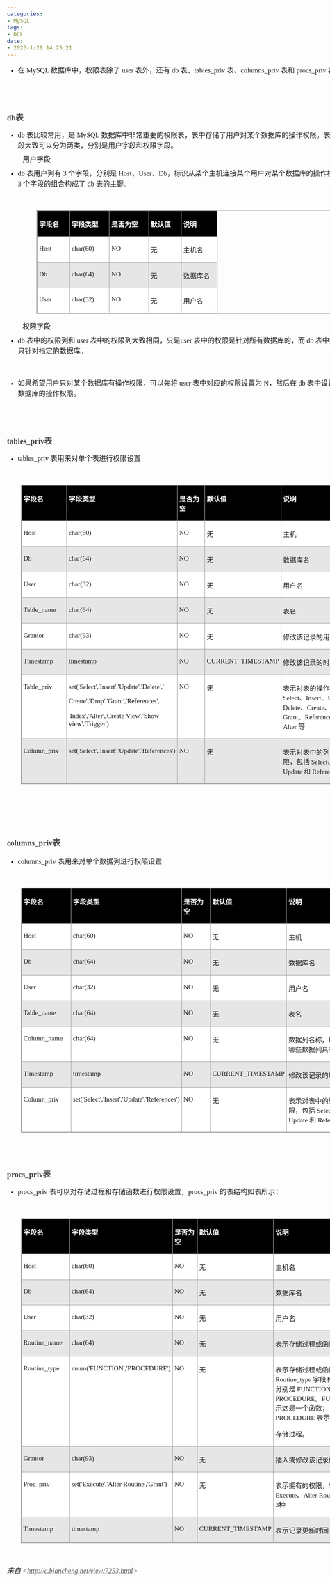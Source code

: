 ```yaml
---
categories:
- MySQL
tags:
- DCL
date:
- 2023-1-29 14:25:21
---
```


<body lang=zh-CN style='font-family:Calibri;font-size:11.0pt'>
<!--StartFragment-->

<div style='direction:ltr;border-width:100%'>

<div style='direction:ltr;margin-top:0in;width:8.3465in'>

<div style='direction:ltr;margin-top:0in;width:8.3465in'>

<ul type=disc style='direction:ltr;unicode-bidi:embed;margin-top:0in;
 margin-bottom:0in'>
 <li style='margin-top:0;margin-bottom:0;vertical-align:middle'><span
     style='font-family:"Microsoft YaHei UI";font-size:12.0pt'>在</span><span
     style='font-family:"Comic Sans MS";font-size:12.0pt'> MySQL </span><span
     style='font-family:"Microsoft YaHei UI";font-size:12.0pt'>数据库中，权限表除了</span><span
     style='font-family:"Comic Sans MS";font-size:12.0pt'> user </span><span
     style='font-family:"Microsoft YaHei UI";font-size:12.0pt'>表外，还有</span><span
     style='font-family:"Comic Sans MS";font-size:12.0pt'> db </span><span
     style='font-family:"Microsoft YaHei UI";font-size:12.0pt'>表、</span><span
     style='font-family:"Comic Sans MS";font-size:12.0pt'>tables_priv </span><span
     style='font-family:"Microsoft YaHei UI";font-size:12.0pt'>表、</span><span
     style='font-family:"Comic Sans MS";font-size:12.0pt'>columns_priv </span><span
     style='font-family:"Microsoft YaHei UI";font-size:12.0pt'>表和</span><span
     style='font-family:"Comic Sans MS";font-size:12.0pt'> procs_priv </span><span
     style='font-family:"Microsoft YaHei UI";font-size:12.0pt'>表</span></li>
</ul>

<p style='margin-left:.375in;font-family:"Comic Sans MS";font-size:
12.0pt'>&nbsp;</p>

<p style='font-family:"Comic Sans MS";font-size:12.0pt'>&nbsp;</p>

<p style='margin-top:11pt;margin-bottom:11pt;font-size:13.5pt;color:#444444'><span
style='font-weight:bold;font-family:"Comic Sans MS"'>db</span><span
style='font-weight:bold;font-family:"Microsoft YaHei UI"'>表</span></p>

<ul type=disc style='direction:ltr;unicode-bidi:embed;margin-top:0in;
 margin-bottom:0in'>
 <li style='margin-top:0;margin-bottom:0;vertical-align:middle'><span
     style='font-family:"Comic Sans MS";font-size:12.0pt'>db </span><span
     style='font-family:"Microsoft YaHei UI";font-size:12.0pt'>表比较常用，是</span><span
     style='font-family:"Comic Sans MS";font-size:12.0pt'> MySQL </span><span
     style='font-family:"Microsoft YaHei UI";font-size:12.0pt'>数据库中非常重要的权限表，表中存储了用户对某个数据库的操作权限。表中的字段大致可以分为两类，分别是用户字段和权限字段。</span></li>
</ul>

<p style='margin-left:.375in;margin-top:6pt;margin-bottom:6pt;font-family:"Microsoft YaHei UI";
font-size:12.0pt;color:#444444'><span style='font-weight:bold'>用户字段</span></p>

<ul type=disc style='direction:ltr;unicode-bidi:embed;margin-top:0in;
 margin-bottom:0in'>
 <li style='margin-top:0;margin-bottom:0;vertical-align:middle'><span
     style='font-family:"Comic Sans MS";font-size:12.0pt'>db </span><span
     style='font-family:"Microsoft YaHei UI";font-size:12.0pt'>表用户列有</span><span
     style='font-family:"Comic Sans MS";font-size:12.0pt'> 3 </span><span
     style='font-family:"Microsoft YaHei UI";font-size:12.0pt'>个字段，分别是</span><span
     style='font-family:"Comic Sans MS";font-size:12.0pt'> Host</span><span
     style='font-family:"Microsoft YaHei UI";font-size:12.0pt'>、</span><span
     style='font-family:"Comic Sans MS";font-size:12.0pt'>User</span><span
     style='font-family:"Microsoft YaHei UI";font-size:12.0pt'>、</span><span
     style='font-family:"Comic Sans MS";font-size:12.0pt'>Db</span><span
     style='font-family:"Microsoft YaHei UI";font-size:12.0pt'>，标识从某个主机连接某个用户对某个数据库的操作权限，这</span><span
     style='font-family:"Comic Sans MS";font-size:12.0pt'> 3 </span><span
     style='font-family:"Microsoft YaHei UI";font-size:12.0pt'>个字段的组合构成了</span><span
     style='font-family:"Comic Sans MS";font-size:12.0pt'> db </span><span
     style='font-family:"Microsoft YaHei UI";font-size:12.0pt'>表的主键。</span></li>
</ul>

<p style='margin-left:.75in;font-family:"Comic Sans MS";font-size:
12.0pt'>&nbsp;</p>

<div style='direction:ltr'>

<table border=1 cellpadding=0 cellspacing=0 valign=top style='direction:ltr;
 border-collapse:collapse;border-style:solid;border-color:#A3A3A3;border-width:
 1pt;margin-left:.7083in' title="" summary="">
 <tr>
  <td style='border-style:solid;border-color:#A3A3A3;border-width:1pt;
  background-color:black;vertical-align:top;width:.6868in;padding:2.0pt 3.0pt 2.0pt 3.0pt'>
  <p style='font-family:"Microsoft YaHei UI";font-size:11.5pt;
  color:white'><span style='font-weight:bold'>字段名</span></p>
  </td>
  <td style='border-style:solid;border-color:#A3A3A3;border-width:1pt;
  background-color:black;vertical-align:top;width:.852in;padding:2.0pt 3.0pt 2.0pt 3.0pt'>
  <p style='font-family:"Microsoft YaHei UI";font-size:11.5pt;
  color:white'><span style='font-weight:bold'>字段类型</span></p>
  </td>
  <td style='border-style:solid;border-color:#A3A3A3;border-width:1pt;
  background-color:black;vertical-align:top;width:.852in;padding:2.0pt 3.0pt 2.0pt 3.0pt'>
  <p style='font-family:"Microsoft YaHei UI";font-size:11.5pt;
  color:white'><span style='font-weight:bold'>是否为空</span></p>
  </td>
  <td style='border-style:solid;border-color:#A3A3A3;border-width:1pt;
  background-color:black;vertical-align:top;width:.6868in;padding:2.0pt 3.0pt 2.0pt 3.0pt'>
  <p style='font-family:"Microsoft YaHei UI";font-size:11.5pt;
  color:white'><span style='font-weight:bold'>默认值</span></p>
  </td>
  <td style='border-style:solid;border-color:#A3A3A3;border-width:1pt;
  background-color:black;vertical-align:top;width:.6645in;padding:2.0pt 3.0pt 2.0pt 3.0pt'>
  <p style='font-family:"Microsoft YaHei UI";font-size:11.5pt;
  color:white'><span style='font-weight:bold'>说明</span></p>
  </td>
 </tr>
 <tr>
  <td style='border-style:solid;border-color:#A3A3A3;border-width:1pt;
  background-color:white;vertical-align:top;width:.6673in;padding:2.0pt 3.0pt 2.0pt 3.0pt'>
  <p style='font-family:"Comic Sans MS";font-size:11.5pt'>Host</p>
  </td>
  <td style='border-style:solid;border-color:#A3A3A3;border-width:1pt;
  background-color:white;vertical-align:top;width:.8576in;padding:2.0pt 3.0pt 2.0pt 3.0pt'>
  <p style='font-family:"Comic Sans MS";font-size:11.5pt'>char(60)</p>
  </td>
  <td style='border-style:solid;border-color:#A3A3A3;border-width:1pt;
  background-color:white;vertical-align:top;width:.8326in;padding:2.0pt 3.0pt 2.0pt 3.0pt'>
  <p style='font-family:"Comic Sans MS";font-size:11.5pt'>NO</p>
  </td>
  <td style='border-style:solid;border-color:#A3A3A3;border-width:1pt;
  background-color:white;vertical-align:top;width:.6673in;padding:2.0pt 3.0pt 2.0pt 3.0pt'>
  <p style='font-family:"Microsoft YaHei UI";font-size:11.5pt'>无</p>
  </td>
  <td style='border-style:solid;border-color:#A3A3A3;border-width:1pt;
  background-color:white;vertical-align:top;width:.6645in;padding:2.0pt 3.0pt 2.0pt 3.0pt'>
  <p style='font-family:"Microsoft YaHei UI";font-size:11.5pt'>主机名</p>
  </td>
 </tr>
 <tr>
  <td style='border-style:solid;border-color:#A3A3A3;border-width:1pt;
  background-color:#E7E6E6;vertical-align:top;width:.6673in;padding:2.0pt 3.0pt 2.0pt 3.0pt'>
  <p style='font-family:"Comic Sans MS";font-size:11.5pt'>Db</p>
  </td>
  <td style='border-style:solid;border-color:#A3A3A3;border-width:1pt;
  background-color:#E7E6E6;vertical-align:top;width:.8576in;padding:2.0pt 3.0pt 2.0pt 3.0pt'>
  <p style='font-family:"Comic Sans MS";font-size:11.5pt'>char(64)</p>
  </td>
  <td style='border-style:solid;border-color:#A3A3A3;border-width:1pt;
  background-color:#E7E6E6;vertical-align:top;width:.8326in;padding:2.0pt 3.0pt 2.0pt 3.0pt'>
  <p style='font-family:"Comic Sans MS";font-size:11.5pt'>NO</p>
  </td>
  <td style='border-style:solid;border-color:#A3A3A3;border-width:1pt;
  background-color:#E7E6E6;vertical-align:top;width:.6673in;padding:2.0pt 3.0pt 2.0pt 3.0pt'>
  <p style='font-family:"Microsoft YaHei UI";font-size:11.5pt'>无</p>
  </td>
  <td style='border-style:solid;border-color:#A3A3A3;border-width:1pt;
  background-color:#E7E6E6;vertical-align:top;width:.7687in;padding:2.0pt 3.0pt 2.0pt 3.0pt'>
  <p style='font-family:"Microsoft YaHei UI";font-size:11.5pt'>数据库名</p>
  </td>
 </tr>
 <tr>
  <td style='border-style:solid;border-color:#A3A3A3;border-width:1pt;
  background-color:white;vertical-align:top;width:.6673in;padding:2.0pt 3.0pt 2.0pt 3.0pt'>
  <p style='font-family:"Comic Sans MS";font-size:11.5pt'>User</p>
  </td>
  <td style='border-style:solid;border-color:#A3A3A3;border-width:1pt;
  background-color:white;vertical-align:top;width:.8576in;padding:2.0pt 3.0pt 2.0pt 3.0pt'>
  <p style='font-family:"Comic Sans MS";font-size:11.5pt'>char(32)</p>
  </td>
  <td style='border-style:solid;border-color:#A3A3A3;border-width:1pt;
  background-color:white;vertical-align:top;width:.8326in;padding:2.0pt 3.0pt 2.0pt 3.0pt'>
  <p style='font-family:"Comic Sans MS";font-size:11.5pt'>NO</p>
  </td>
  <td style='border-style:solid;border-color:#A3A3A3;border-width:1pt;
  background-color:white;vertical-align:top;width:.6673in;padding:2.0pt 3.0pt 2.0pt 3.0pt'>
  <p style='font-family:"Microsoft YaHei UI";font-size:11.5pt'>无</p>
  </td>
  <td style='border-style:solid;border-color:#A3A3A3;border-width:1pt;
  background-color:white;vertical-align:top;width:.6645in;padding:2.0pt 3.0pt 2.0pt 3.0pt'>
  <p style='font-family:"Microsoft YaHei UI";font-size:11.5pt'>用户名</p>
  </td>
 </tr>
</table>

</div>

<p style='margin-left:.375in;margin-top:6pt;margin-bottom:6pt;font-family:"Microsoft YaHei UI";
font-size:12.0pt;color:#444444'><span style='font-weight:bold'>权限字段</span></p>

<ul type=disc style='direction:ltr;unicode-bidi:embed;margin-top:0in;
 margin-bottom:0in'>
 <li style='margin-top:0;margin-bottom:0;vertical-align:middle'><span
     style='font-family:"Comic Sans MS";font-size:12.0pt'>db </span><span
     style='font-family:"Microsoft YaHei UI";font-size:12.0pt'>表中的权限列和</span><span
     style='font-family:"Comic Sans MS";font-size:12.0pt'> user </span><span
     style='font-family:"Microsoft YaHei UI";font-size:12.0pt'>表中的权限列大致相同，只是</span><span
     style='font-family:"Comic Sans MS";font-size:12.0pt'>user </span><span
     style='font-family:"Microsoft YaHei UI";font-size:12.0pt'>表中的权限是针对所有数据库的，而</span><span
     style='font-family:"Comic Sans MS";font-size:12.0pt'> db </span><span
     style='font-family:"Microsoft YaHei UI";font-size:12.0pt'>表中的权限只针对指定的数据库。</span></li>
</ul>

<p style='margin-left:.75in;font-family:"Microsoft YaHei UI";
font-size:12.0pt'>&nbsp;</p>

<ul type=disc style='direction:ltr;unicode-bidi:embed;margin-top:0in;
 margin-bottom:0in'>
 <li style='margin-top:0;margin-bottom:0;vertical-align:middle'><span
     style='font-family:"Microsoft YaHei UI";font-size:12.0pt'>如果希望用户只对某个数据库有操作权限，可以先将</span><span
     style='font-family:"Comic Sans MS";font-size:12.0pt'> user </span><span
     style='font-family:"Microsoft YaHei UI";font-size:12.0pt'>表中对应的权限设置为</span><span
     style='font-family:"Comic Sans MS";font-size:12.0pt'> N</span><span
     style='font-family:"Microsoft YaHei UI";font-size:12.0pt'>，然后在</span><span
     style='font-family:"Comic Sans MS";font-size:12.0pt'> db </span><span
     style='font-family:"Microsoft YaHei UI";font-size:12.0pt'>表中设置对应数据库的操作权限。</span></li>
</ul>

<p style='font-family:"Microsoft YaHei UI";font-size:12.0pt'>&nbsp;</p>

<p style='font-family:"Microsoft YaHei UI";font-size:12.0pt'>&nbsp;</p>

<p style='margin-top:11pt;margin-bottom:11pt;font-size:13.5pt;color:#444444'><span
style='font-weight:bold;font-family:"Comic Sans MS"'>tables_priv</span><span
style='font-weight:bold;font-family:"Microsoft YaHei UI"'>表</span></p>

<ul type=disc style='direction:ltr;unicode-bidi:embed;margin-top:0in;
 margin-bottom:0in'>
 <li style='margin-top:0;margin-bottom:0;vertical-align:middle'><span
     style='font-family:"Comic Sans MS";font-size:12.0pt'>tables_priv </span><span
     style='font-family:"Microsoft YaHei UI";font-size:12.0pt'>表用来对单个表进行权限设置</span></li>
</ul>

<p style='margin-left:.375in;font-family:"Comic Sans MS";font-size:
12.0pt'>&nbsp;</p>

<div style='direction:ltr'>

<table border=1 cellpadding=0 cellspacing=0 valign=top style='direction:ltr;
 border-collapse:collapse;border-style:solid;border-color:#A3A3A3;border-width:
 1pt;margin-left:.3333in' title="" summary="">
 <tr>
  <td style='border-style:solid;border-color:#A3A3A3;border-width:1pt;
  background-color:black;vertical-align:top;width:1.0993in;padding:2.0pt 3.0pt 2.0pt 3.0pt'>
  <p style='font-family:"Microsoft YaHei UI";font-size:11.5pt;
  color:white'><span style='font-weight:bold'>字段名</span></p>
  </td>
  <td style='border-style:solid;border-color:#A3A3A3;border-width:1pt;
  background-color:black;vertical-align:top;width:1.7416in;padding:2.0pt 3.0pt 2.0pt 3.0pt'>
  <p style='font-family:"Microsoft YaHei UI";font-size:11.5pt;
  color:white'><span style='font-weight:bold'>字段类型</span></p>
  </td>
  <td style='border-style:solid;border-color:#A3A3A3;border-width:1pt;
  background-color:black;vertical-align:top;width:.852in;padding:2.0pt 3.0pt 2.0pt 3.0pt'>
  <p style='font-family:"Microsoft YaHei UI";font-size:11.5pt;
  color:white'><span style='font-weight:bold'>是否为空</span></p>
  </td>
  <td style='border-style:solid;border-color:#A3A3A3;border-width:1pt;
  background-color:black;vertical-align:top;width:1.2805in;padding:2.0pt 3.0pt 2.0pt 3.0pt'>
  <p style='font-family:"Microsoft YaHei UI";font-size:11.5pt;
  color:white'><span style='font-weight:bold'>默认值</span></p>
  </td>
  <td style='border-style:solid;border-color:#A3A3A3;border-width:1pt;
  background-color:black;vertical-align:top;width:2.6583in;padding:2.0pt 3.0pt 2.0pt 3.0pt'>
  <p style='font-family:"Microsoft YaHei UI";font-size:11.5pt;
  color:white'><span style='font-weight:bold'>说明</span></p>
  </td>
 </tr>
 <tr>
  <td style='border-style:solid;border-color:#A3A3A3;border-width:1pt;
  background-color:white;vertical-align:top;width:1.0993in;padding:2.0pt 3.0pt 2.0pt 3.0pt'>
  <p style='font-family:"Comic Sans MS";font-size:11.5pt'>Host</p>
  </td>
  <td style='border-style:solid;border-color:#A3A3A3;border-width:1pt;
  background-color:white;vertical-align:top;width:1.7416in;padding:2.0pt 3.0pt 2.0pt 3.0pt'>
  <p style='font-family:"Comic Sans MS";font-size:11.5pt'>char(60)</p>
  </td>
  <td style='border-style:solid;border-color:#A3A3A3;border-width:1pt;
  background-color:white;vertical-align:top;width:.85in;padding:2.0pt 3.0pt 2.0pt 3.0pt'>
  <p style='font-family:"Comic Sans MS";font-size:11.5pt'>NO</p>
  </td>
  <td style='border-style:solid;border-color:#A3A3A3;border-width:1pt;
  background-color:white;vertical-align:top;width:1.2805in;padding:2.0pt 3.0pt 2.0pt 3.0pt'>
  <p style='font-family:"Microsoft YaHei UI";font-size:11.5pt'>无</p>
  </td>
  <td style='border-style:solid;border-color:#A3A3A3;border-width:1pt;
  background-color:white;vertical-align:top;width:2.6597in;padding:2.0pt 3.0pt 2.0pt 3.0pt'>
  <p style='font-family:"Microsoft YaHei UI";font-size:11.5pt'>主机</p>
  </td>
 </tr>
 <tr>
  <td style='border-style:solid;border-color:#A3A3A3;border-width:1pt;
  background-color:#E7E6E6;vertical-align:top;width:1.0993in;padding:2.0pt 3.0pt 2.0pt 3.0pt'>
  <p style='font-family:"Comic Sans MS";font-size:11.5pt'>Db</p>
  </td>
  <td style='border-style:solid;border-color:#A3A3A3;border-width:1pt;
  background-color:#E7E6E6;vertical-align:top;width:1.7416in;padding:2.0pt 3.0pt 2.0pt 3.0pt'>
  <p style='font-family:"Comic Sans MS";font-size:11.5pt'>char(64)</p>
  </td>
  <td style='border-style:solid;border-color:#A3A3A3;border-width:1pt;
  background-color:#E7E6E6;vertical-align:top;width:.85in;padding:2.0pt 3.0pt 2.0pt 3.0pt'>
  <p style='font-family:"Comic Sans MS";font-size:11.5pt'>NO</p>
  </td>
  <td style='border-style:solid;border-color:#A3A3A3;border-width:1pt;
  background-color:#E7E6E6;vertical-align:top;width:1.2805in;padding:2.0pt 3.0pt 2.0pt 3.0pt'>
  <p style='font-family:"Microsoft YaHei UI";font-size:11.5pt'>无</p>
  </td>
  <td style='border-style:solid;border-color:#A3A3A3;border-width:1pt;
  background-color:#E7E6E6;vertical-align:top;width:2.6597in;padding:2.0pt 3.0pt 2.0pt 3.0pt'>
  <p style='font-family:"Microsoft YaHei UI";font-size:11.5pt'>数据库名</p>
  </td>
 </tr>
 <tr>
  <td style='border-style:solid;border-color:#A3A3A3;border-width:1pt;
  background-color:white;vertical-align:top;width:1.0993in;padding:2.0pt 3.0pt 2.0pt 3.0pt'>
  <p style='font-family:"Comic Sans MS";font-size:11.5pt'>User</p>
  </td>
  <td style='border-style:solid;border-color:#A3A3A3;border-width:1pt;
  background-color:white;vertical-align:top;width:1.7416in;padding:2.0pt 3.0pt 2.0pt 3.0pt'>
  <p style='font-family:"Comic Sans MS";font-size:11.5pt'>char(32)</p>
  </td>
  <td style='border-style:solid;border-color:#A3A3A3;border-width:1pt;
  background-color:white;vertical-align:top;width:.85in;padding:2.0pt 3.0pt 2.0pt 3.0pt'>
  <p style='font-family:"Comic Sans MS";font-size:11.5pt'>NO</p>
  </td>
  <td style='border-style:solid;border-color:#A3A3A3;border-width:1pt;
  background-color:white;vertical-align:top;width:1.2805in;padding:2.0pt 3.0pt 2.0pt 3.0pt'>
  <p style='font-family:"Microsoft YaHei UI";font-size:11.5pt'>无</p>
  </td>
  <td style='border-style:solid;border-color:#A3A3A3;border-width:1pt;
  background-color:white;vertical-align:top;width:2.6597in;padding:2.0pt 3.0pt 2.0pt 3.0pt'>
  <p style='font-family:"Microsoft YaHei UI";font-size:11.5pt'>用户名</p>
  </td>
 </tr>
 <tr>
  <td style='border-style:solid;border-color:#A3A3A3;border-width:1pt;
  background-color:#E7E6E6;vertical-align:top;width:1.1062in;padding:2.0pt 3.0pt 2.0pt 3.0pt'>
  <p style='font-family:"Comic Sans MS";font-size:11.5pt'>Table_name</p>
  </td>
  <td style='border-style:solid;border-color:#A3A3A3;border-width:1pt;
  background-color:#E7E6E6;vertical-align:top;width:1.7416in;padding:2.0pt 3.0pt 2.0pt 3.0pt'>
  <p style='font-family:"Comic Sans MS";font-size:11.5pt'>char(64)</p>
  </td>
  <td style='border-style:solid;border-color:#A3A3A3;border-width:1pt;
  background-color:#E7E6E6;vertical-align:top;width:.85in;padding:2.0pt 3.0pt 2.0pt 3.0pt'>
  <p style='font-family:"Comic Sans MS";font-size:11.5pt'>NO</p>
  </td>
  <td style='border-style:solid;border-color:#A3A3A3;border-width:1pt;
  background-color:#E7E6E6;vertical-align:top;width:1.2805in;padding:2.0pt 3.0pt 2.0pt 3.0pt'>
  <p style='font-family:"Microsoft YaHei UI";font-size:11.5pt'>无</p>
  </td>
  <td style='border-style:solid;border-color:#A3A3A3;border-width:1pt;
  background-color:#E7E6E6;vertical-align:top;width:2.6534in;padding:2.0pt 3.0pt 2.0pt 3.0pt'>
  <p style='font-family:"Microsoft YaHei UI";font-size:11.5pt'>表名</p>
  </td>
 </tr>
 <tr>
  <td style='border-style:solid;border-color:#A3A3A3;border-width:1pt;
  background-color:white;vertical-align:top;width:1.0993in;padding:2.0pt 3.0pt 2.0pt 3.0pt'>
  <p style='font-family:"Comic Sans MS";font-size:11.5pt'>Grantor</p>
  </td>
  <td style='border-style:solid;border-color:#A3A3A3;border-width:1pt;
  background-color:white;vertical-align:top;width:1.7416in;padding:2.0pt 3.0pt 2.0pt 3.0pt'>
  <p style='font-family:"Comic Sans MS";font-size:11.5pt'>char(93)</p>
  </td>
  <td style='border-style:solid;border-color:#A3A3A3;border-width:1pt;
  background-color:white;vertical-align:top;width:.85in;padding:2.0pt 3.0pt 2.0pt 3.0pt'>
  <p style='font-family:"Comic Sans MS";font-size:11.5pt'>NO</p>
  </td>
  <td style='border-style:solid;border-color:#A3A3A3;border-width:1pt;
  background-color:white;vertical-align:top;width:1.2805in;padding:2.0pt 3.0pt 2.0pt 3.0pt'>
  <p style='font-family:"Microsoft YaHei UI";font-size:11.5pt'>无</p>
  </td>
  <td style='border-style:solid;border-color:#A3A3A3;border-width:1pt;
  background-color:white;vertical-align:top;width:2.6597in;padding:2.0pt 3.0pt 2.0pt 3.0pt'>
  <p style='font-family:"Microsoft YaHei UI";font-size:11.5pt'>修改该记录的用户</p>
  </td>
 </tr>
 <tr>
  <td style='border-style:solid;border-color:#A3A3A3;border-width:1pt;
  background-color:#E7E6E6;vertical-align:top;width:1.0993in;padding:2.0pt 3.0pt 2.0pt 3.0pt'>
  <p style='font-family:"Comic Sans MS";font-size:11.5pt'>Timestamp</p>
  </td>
  <td style='border-style:solid;border-color:#A3A3A3;border-width:1pt;
  background-color:#E7E6E6;vertical-align:top;width:1.7416in;padding:2.0pt 3.0pt 2.0pt 3.0pt'>
  <p style='font-family:"Comic Sans MS";font-size:11.5pt'>timestamp</p>
  </td>
  <td style='border-style:solid;border-color:#A3A3A3;border-width:1pt;
  background-color:#E7E6E6;vertical-align:top;width:.85in;padding:2.0pt 3.0pt 2.0pt 3.0pt'>
  <p style='font-family:"Comic Sans MS";font-size:11.5pt'>NO</p>
  </td>
  <td style='border-style:solid;border-color:#A3A3A3;border-width:1pt;
  background-color:#E7E6E6;vertical-align:top;width:1.2805in;padding:2.0pt 3.0pt 2.0pt 3.0pt'>
  <p style='font-family:"Comic Sans MS";font-size:11.5pt'>CURRENT_TIMESTAMP</p>
  </td>
  <td style='border-style:solid;border-color:#A3A3A3;border-width:1pt;
  background-color:#E7E6E6;vertical-align:top;width:2.6597in;padding:2.0pt 3.0pt 2.0pt 3.0pt'>
  <p style='font-family:"Microsoft YaHei UI";font-size:11.5pt'>修改该记录的时间</p>
  </td>
 </tr>
 <tr>
  <td style='border-style:solid;border-color:#A3A3A3;border-width:1pt;
  background-color:white;vertical-align:top;width:1.0993in;padding:2.0pt 3.0pt 2.0pt 3.0pt'>
  <p style='font-family:"Comic Sans MS";font-size:11.5pt'>Table_priv</p>
  </td>
  <td style='border-style:solid;border-color:#A3A3A3;border-width:1pt;
  background-color:white;vertical-align:top;width:1.7611in;padding:2.0pt 3.0pt 2.0pt 3.0pt'>
  <p style='font-family:"Comic Sans MS";font-size:11.5pt'>set('Select','Insert','Update','Delete','</p>
  <p style='font-family:"Comic Sans MS";font-size:11.5pt'>Create','Drop','Grant','References',</p>
  <p style='font-family:"Comic Sans MS";font-size:11.5pt'>'Index','Alter','Create
  View','Show view','Trigger')</p>
  </td>
  <td style='border-style:solid;border-color:#A3A3A3;border-width:1pt;
  background-color:white;vertical-align:top;width:.85in;padding:2.0pt 3.0pt 2.0pt 3.0pt'>
  <p style='font-family:"Comic Sans MS";font-size:11.5pt'>NO</p>
  </td>
  <td style='border-style:solid;border-color:#A3A3A3;border-width:1pt;
  background-color:white;vertical-align:top;width:1.2805in;padding:2.0pt 3.0pt 2.0pt 3.0pt'>
  <p style='font-family:"Microsoft YaHei UI";font-size:11.5pt'>无</p>
  </td>
  <td style='border-style:solid;border-color:#A3A3A3;border-width:1pt;
  background-color:white;vertical-align:top;width:2.9548in;padding:2.0pt 3.0pt 2.0pt 3.0pt'>
  <p style='font-size:11.5pt'><span style='font-family:"Microsoft YaHei UI"'>表示对表的操作权限，包括</span><span
  style='font-family:"Comic Sans MS"'> Select</span><span style='font-family:
  "Microsoft YaHei UI"'>、</span><span style='font-family:"Comic Sans MS"'>Insert</span><span
  style='font-family:"Microsoft YaHei UI"'>、</span><span style='font-family:
  "Comic Sans MS"'>Update</span><span style='font-family:"Microsoft YaHei UI"'>、</span><span
  style='font-family:"Comic Sans MS"'>Delete</span><span style='font-family:
  "Microsoft YaHei UI"'>、</span><span style='font-family:"Comic Sans MS"'>Create</span><span
  style='font-family:"Microsoft YaHei UI"'>、</span><span style='font-family:
  "Comic Sans MS"'>Drop</span><span style='font-family:"Microsoft YaHei UI"'>、</span><span
  style='font-family:"Comic Sans MS"'>Grant</span><span style='font-family:
  "Microsoft YaHei UI"'>、</span><span style='font-family:"Comic Sans MS"'>References</span><span
  style='font-family:"Microsoft YaHei UI"'>、</span><span style='font-family:
  "Comic Sans MS"'>Index </span><span style='font-family:"Microsoft YaHei UI"'>和</span><span
  style='font-family:"Comic Sans MS"'> Alter </span><span style='font-family:
  "Microsoft YaHei UI"'>等</span></p>
  </td>
 </tr>
 <tr>
  <td style='border-style:solid;border-color:#A3A3A3;border-width:1pt;
  background-color:#E7E6E6;vertical-align:top;width:1.1125in;padding:2.0pt 3.0pt 2.0pt 3.0pt'>
  <p style='font-family:"Comic Sans MS";font-size:11.5pt'>Column_priv</p>
  </td>
  <td style='border-style:solid;border-color:#A3A3A3;border-width:1pt;
  background-color:#E7E6E6;vertical-align:top;width:1.7611in;padding:2.0pt 3.0pt 2.0pt 3.0pt'>
  <p style='font-family:"Comic Sans MS";font-size:11.5pt'>set('Select','Insert','Update','References')</p>
  </td>
  <td style='border-style:solid;border-color:#A3A3A3;border-width:1pt;
  background-color:#E7E6E6;vertical-align:top;width:.85in;padding:2.0pt 3.0pt 2.0pt 3.0pt'>
  <p style='font-family:"Comic Sans MS";font-size:11.5pt'>NO</p>
  </td>
  <td style='border-style:solid;border-color:#A3A3A3;border-width:1pt;
  background-color:#E7E6E6;vertical-align:top;width:1.2805in;padding:2.0pt 3.0pt 2.0pt 3.0pt'>
  <p style='font-family:"Microsoft YaHei UI";font-size:11.5pt'>无</p>
  </td>
  <td style='border-style:solid;border-color:#A3A3A3;border-width:1pt;
  background-color:#E7E6E6;vertical-align:top;width:2.8548in;padding:2.0pt 3.0pt 2.0pt 3.0pt'>
  <p style='font-size:11.5pt'><span style='font-family:"Microsoft YaHei UI"'>表示对表中的列的操作权限，包括</span><span
  style='font-family:"Comic Sans MS"'> Select</span><span style='font-family:
  "Microsoft YaHei UI"'>、</span><span style='font-family:"Comic Sans MS"'>Insert</span><span
  style='font-family:"Microsoft YaHei UI"'>、</span><span style='font-family:
  "Comic Sans MS"'>Update </span><span style='font-family:"Microsoft YaHei UI"'>和</span><span
  style='font-family:"Comic Sans MS"'> References</span></p>
  </td>
 </tr>
</table>

</div>

<p style='font-family:"Comic Sans MS";font-size:12.0pt'>&nbsp;</p>

<p style='font-family:"Comic Sans MS";font-size:12.0pt'>&nbsp;</p>

<p style='font-family:"Comic Sans MS";font-size:12.0pt'>&nbsp;</p>

<p style='font-size:13.5pt;color:#444444'><span style='font-weight:
bold;font-family:"Comic Sans MS"'>columns_priv</span><span style='font-weight:
bold;font-family:"Microsoft YaHei UI"'>表</span></p>

<ul type=disc style='direction:ltr;unicode-bidi:embed;margin-top:0in;
 margin-bottom:0in'>
 <li style='margin-top:0;margin-bottom:0;vertical-align:middle'><span
     style='font-family:"Comic Sans MS";font-size:12.0pt'>columns_priv </span><span
     style='font-family:"Microsoft YaHei UI";font-size:12.0pt'>表用来对单个数据列进行权限设置</span></li>
</ul>

<p style='font-family:"Comic Sans MS";font-size:12.0pt'>&nbsp;</p>

<div style='direction:ltr'>

<table border=1 cellpadding=0 cellspacing=0 valign=top style='direction:ltr;
 border-collapse:collapse;border-style:solid;border-color:#A3A3A3;border-width:
 1pt;margin-left:.3333in' title="" summary="">
 <tr>
  <td style='border-style:solid;border-color:#A3A3A3;border-width:1pt;
  background-color:black;vertical-align:top;width:1.2027in;padding:2.0pt 3.0pt 2.0pt 3.0pt'>
  <p style='font-family:"Microsoft YaHei UI";font-size:11.5pt;
  color:white'><span style='font-weight:bold'>字段名</span></p>
  </td>
  <td style='border-style:solid;border-color:#A3A3A3;border-width:1pt;
  background-color:black;vertical-align:top;width:1.9034in;padding:2.0pt 3.0pt 2.0pt 3.0pt'>
  <p style='font-family:"Microsoft YaHei UI";font-size:11.5pt;
  color:white'><span style='font-weight:bold'>字段类型</span></p>
  </td>
  <td style='border-style:solid;border-color:#A3A3A3;border-width:1pt;
  background-color:black;vertical-align:top;width:.8583in;padding:2.0pt 3.0pt 2.0pt 3.0pt'>
  <p style='font-family:"Microsoft YaHei UI";font-size:11.5pt;
  color:white'><span style='font-weight:bold'>是否为空</span></p>
  </td>
  <td style='border-style:solid;border-color:#A3A3A3;border-width:1pt;
  background-color:black;vertical-align:top;width:1.2618in;padding:2.0pt 3.0pt 2.0pt 3.0pt'>
  <p style='font-family:"Microsoft YaHei UI";font-size:11.5pt;
  color:white'><span style='font-weight:bold'>默认值</span></p>
  </td>
  <td style='border-style:solid;border-color:#A3A3A3;border-width:1pt;
  background-color:black;vertical-align:top;width:2.4055in;padding:2.0pt 3.0pt 2.0pt 3.0pt'>
  <p style='font-family:"Microsoft YaHei UI";font-size:11.5pt;
  color:white'><span style='font-weight:bold'>说明</span></p>
  </td>
 </tr>
 <tr>
  <td style='border-style:solid;border-color:#A3A3A3;border-width:1pt;
  background-color:white;vertical-align:top;width:1.2027in;padding:2.0pt 3.0pt 2.0pt 3.0pt'>
  <p style='font-family:"Comic Sans MS";font-size:11.5pt'>Host</p>
  </td>
  <td style='border-style:solid;border-color:#A3A3A3;border-width:1pt;
  background-color:white;vertical-align:top;width:1.9034in;padding:2.0pt 3.0pt 2.0pt 3.0pt'>
  <p style='font-family:"Comic Sans MS";font-size:11.5pt'>char(60)</p>
  </td>
  <td style='border-style:solid;border-color:#A3A3A3;border-width:1pt;
  background-color:white;vertical-align:top;width:.8583in;padding:2.0pt 3.0pt 2.0pt 3.0pt'>
  <p style='font-family:"Comic Sans MS";font-size:11.5pt'>NO</p>
  </td>
  <td style='border-style:solid;border-color:#A3A3A3;border-width:1pt;
  background-color:white;vertical-align:top;width:1.2618in;padding:2.0pt 3.0pt 2.0pt 3.0pt'>
  <p style='font-family:"Microsoft YaHei UI";font-size:11.5pt'>无</p>
  </td>
  <td style='border-style:solid;border-color:#A3A3A3;border-width:1pt;
  background-color:white;vertical-align:top;width:2.4055in;padding:2.0pt 3.0pt 2.0pt 3.0pt'>
  <p style='font-family:"Microsoft YaHei UI";font-size:11.5pt'>主机</p>
  </td>
 </tr>
 <tr>
  <td style='border-style:solid;border-color:#A3A3A3;border-width:1pt;
  background-color:#E7E6E6;vertical-align:top;width:1.2027in;padding:2.0pt 3.0pt 2.0pt 3.0pt'>
  <p style='font-family:"Comic Sans MS";font-size:11.5pt'>Db</p>
  </td>
  <td style='border-style:solid;border-color:#A3A3A3;border-width:1pt;
  background-color:#E7E6E6;vertical-align:top;width:1.9034in;padding:2.0pt 3.0pt 2.0pt 3.0pt'>
  <p style='font-family:"Comic Sans MS";font-size:11.5pt'>char(64)</p>
  </td>
  <td style='border-style:solid;border-color:#A3A3A3;border-width:1pt;
  background-color:#E7E6E6;vertical-align:top;width:.8583in;padding:2.0pt 3.0pt 2.0pt 3.0pt'>
  <p style='font-family:"Comic Sans MS";font-size:11.5pt'>NO</p>
  </td>
  <td style='border-style:solid;border-color:#A3A3A3;border-width:1pt;
  background-color:#E7E6E6;vertical-align:top;width:1.2618in;padding:2.0pt 3.0pt 2.0pt 3.0pt'>
  <p style='font-family:"Microsoft YaHei UI";font-size:11.5pt'>无</p>
  </td>
  <td style='border-style:solid;border-color:#A3A3A3;border-width:1pt;
  background-color:#E7E6E6;vertical-align:top;width:2.4055in;padding:2.0pt 3.0pt 2.0pt 3.0pt'>
  <p style='font-family:"Microsoft YaHei UI";font-size:11.5pt'>数据库名</p>
  </td>
 </tr>
 <tr>
  <td style='border-style:solid;border-color:#A3A3A3;border-width:1pt;
  background-color:white;vertical-align:top;width:1.2027in;padding:2.0pt 3.0pt 2.0pt 3.0pt'>
  <p style='font-family:"Comic Sans MS";font-size:11.5pt'>User</p>
  </td>
  <td style='border-style:solid;border-color:#A3A3A3;border-width:1pt;
  background-color:white;vertical-align:top;width:1.9034in;padding:2.0pt 3.0pt 2.0pt 3.0pt'>
  <p style='font-family:"Comic Sans MS";font-size:11.5pt'>char(32)</p>
  </td>
  <td style='border-style:solid;border-color:#A3A3A3;border-width:1pt;
  background-color:white;vertical-align:top;width:.8583in;padding:2.0pt 3.0pt 2.0pt 3.0pt'>
  <p style='font-family:"Comic Sans MS";font-size:11.5pt'>NO</p>
  </td>
  <td style='border-style:solid;border-color:#A3A3A3;border-width:1pt;
  background-color:white;vertical-align:top;width:1.2618in;padding:2.0pt 3.0pt 2.0pt 3.0pt'>
  <p style='font-family:"Microsoft YaHei UI";font-size:11.5pt'>无</p>
  </td>
  <td style='border-style:solid;border-color:#A3A3A3;border-width:1pt;
  background-color:white;vertical-align:top;width:2.4055in;padding:2.0pt 3.0pt 2.0pt 3.0pt'>
  <p style='font-family:"Microsoft YaHei UI";font-size:11.5pt'>用户名</p>
  </td>
 </tr>
 <tr>
  <td style='border-style:solid;border-color:#A3A3A3;border-width:1pt;
  background-color:#E7E6E6;vertical-align:top;width:1.2027in;padding:2.0pt 3.0pt 2.0pt 3.0pt'>
  <p style='font-family:"Comic Sans MS";font-size:11.5pt'>Table_name</p>
  </td>
  <td style='border-style:solid;border-color:#A3A3A3;border-width:1pt;
  background-color:#E7E6E6;vertical-align:top;width:1.9034in;padding:2.0pt 3.0pt 2.0pt 3.0pt'>
  <p style='font-family:"Comic Sans MS";font-size:11.5pt'>char(64)</p>
  </td>
  <td style='border-style:solid;border-color:#A3A3A3;border-width:1pt;
  background-color:#E7E6E6;vertical-align:top;width:.8583in;padding:2.0pt 3.0pt 2.0pt 3.0pt'>
  <p style='font-family:"Comic Sans MS";font-size:11.5pt'>NO</p>
  </td>
  <td style='border-style:solid;border-color:#A3A3A3;border-width:1pt;
  background-color:#E7E6E6;vertical-align:top;width:1.2618in;padding:2.0pt 3.0pt 2.0pt 3.0pt'>
  <p style='font-family:"Microsoft YaHei UI";font-size:11.5pt'>无</p>
  </td>
  <td style='border-style:solid;border-color:#A3A3A3;border-width:1pt;
  background-color:#E7E6E6;vertical-align:top;width:2.4055in;padding:2.0pt 3.0pt 2.0pt 3.0pt'>
  <p style='font-family:"Microsoft YaHei UI";font-size:11.5pt'>表名</p>
  </td>
 </tr>
 <tr>
  <td style='border-style:solid;border-color:#A3A3A3;border-width:1pt;
  background-color:white;vertical-align:top;width:1.2048in;padding:2.0pt 3.0pt 2.0pt 3.0pt'>
  <p style='font-family:"Comic Sans MS";font-size:11.5pt'>Column_name</p>
  </td>
  <td style='border-style:solid;border-color:#A3A3A3;border-width:1pt;
  background-color:white;vertical-align:top;width:1.9034in;padding:2.0pt 3.0pt 2.0pt 3.0pt'>
  <p style='font-family:"Comic Sans MS";font-size:11.5pt'>char(64)</p>
  </td>
  <td style='border-style:solid;border-color:#A3A3A3;border-width:1pt;
  background-color:white;vertical-align:top;width:.8583in;padding:2.0pt 3.0pt 2.0pt 3.0pt'>
  <p style='font-family:"Comic Sans MS";font-size:11.5pt'>NO</p>
  </td>
  <td style='border-style:solid;border-color:#A3A3A3;border-width:1pt;
  background-color:white;vertical-align:top;width:1.2618in;padding:2.0pt 3.0pt 2.0pt 3.0pt'>
  <p style='font-family:"Microsoft YaHei UI";font-size:11.5pt'>无</p>
  </td>
  <td style='border-style:solid;border-color:#A3A3A3;border-width:1pt;
  background-color:white;vertical-align:top;width:2.6854in;padding:2.0pt 3.0pt 2.0pt 3.0pt'>
  <p style='font-family:"Microsoft YaHei UI";font-size:11.5pt'>数据列名称，用来指定对哪些数据列具有操作权限</p>
  </td>
 </tr>
 <tr>
  <td style='border-style:solid;border-color:#A3A3A3;border-width:1pt;
  background-color:#E7E6E6;vertical-align:top;width:1.2027in;padding:2.0pt 3.0pt 2.0pt 3.0pt'>
  <p style='font-family:"Comic Sans MS";font-size:11.5pt'>Timestamp</p>
  </td>
  <td style='border-style:solid;border-color:#A3A3A3;border-width:1pt;
  background-color:#E7E6E6;vertical-align:top;width:1.9034in;padding:2.0pt 3.0pt 2.0pt 3.0pt'>
  <p style='font-family:"Comic Sans MS";font-size:11.5pt'>timestamp</p>
  </td>
  <td style='border-style:solid;border-color:#A3A3A3;border-width:1pt;
  background-color:#E7E6E6;vertical-align:top;width:.8583in;padding:2.0pt 3.0pt 2.0pt 3.0pt'>
  <p style='font-family:"Comic Sans MS";font-size:11.5pt'>NO</p>
  </td>
  <td style='border-style:solid;border-color:#A3A3A3;border-width:1pt;
  background-color:#E7E6E6;vertical-align:top;width:1.2618in;padding:2.0pt 3.0pt 2.0pt 3.0pt'>
  <p style='font-family:"Comic Sans MS";font-size:11.5pt'>CURRENT_TIMESTAMP</p>
  </td>
  <td style='border-style:solid;border-color:#A3A3A3;border-width:1pt;
  background-color:#E7E6E6;vertical-align:top;width:2.4055in;padding:2.0pt 3.0pt 2.0pt 3.0pt'>
  <p style='font-family:"Microsoft YaHei UI";font-size:11.5pt'>修改该记录的时间</p>
  </td>
 </tr>
 <tr>
  <td style='border-style:solid;border-color:#A3A3A3;border-width:1pt;
  background-color:white;vertical-align:top;width:1.2027in;padding:2.0pt 3.0pt 2.0pt 3.0pt'>
  <p style='font-family:"Comic Sans MS";font-size:11.5pt'>Column_priv</p>
  </td>
  <td style='border-style:solid;border-color:#A3A3A3;border-width:1pt;
  background-color:white;vertical-align:top;width:1.9034in;padding:2.0pt 3.0pt 2.0pt 3.0pt'>
  <p style='font-family:"Comic Sans MS";font-size:11.5pt'>set('Select','Insert','Update','References')</p>
  </td>
  <td style='border-style:solid;border-color:#A3A3A3;border-width:1pt;
  background-color:white;vertical-align:top;width:.8583in;padding:2.0pt 3.0pt 2.0pt 3.0pt'>
  <p style='font-family:"Comic Sans MS";font-size:11.5pt'>NO</p>
  </td>
  <td style='border-style:solid;border-color:#A3A3A3;border-width:1pt;
  background-color:white;vertical-align:top;width:1.2618in;padding:2.0pt 3.0pt 2.0pt 3.0pt'>
  <p style='font-family:"Microsoft YaHei UI";font-size:11.5pt'>无</p>
  </td>
  <td style='border-style:solid;border-color:#A3A3A3;border-width:1pt;
  background-color:white;vertical-align:top;width:2.6006in;padding:2.0pt 3.0pt 2.0pt 3.0pt'>
  <p style='font-size:11.5pt'><span style='font-family:"Microsoft YaHei UI"'>表示对表中的列的操作权限，包括</span><span
  style='font-family:"Comic Sans MS"'> Select</span><span style='font-family:
  "Microsoft YaHei UI"'>、</span><span style='font-family:"Comic Sans MS"'>Insert</span><span
  style='font-family:"Microsoft YaHei UI"'>、</span><span style='font-family:
  "Comic Sans MS"'>Update </span><span style='font-family:"Microsoft YaHei UI"'>和</span><span
  style='font-family:"Comic Sans MS"'> References</span></p>
  </td>
 </tr>
</table>

</div>

<p style='margin-top:11pt;margin-bottom:11pt;font-family:"Comic Sans MS";
font-size:12.0pt;color:#444444'>&nbsp;</p>

<p style='margin-top:11pt;margin-bottom:11pt;font-family:"Comic Sans MS";
font-size:12.0pt;color:#444444'>&nbsp;</p>

<p style='margin-top:11pt;margin-bottom:11pt;font-size:13.5pt;color:#444444'><span
style='font-weight:bold;font-family:"Comic Sans MS"'>procs_priv</span><span
style='font-weight:bold;font-family:"Microsoft YaHei UI"'>表</span></p>

<ul type=disc style='direction:ltr;unicode-bidi:embed;margin-top:0in;
 margin-bottom:0in'>
 <li style='margin-top:0;margin-bottom:0;vertical-align:middle'><span
     style='font-family:"Comic Sans MS";font-size:12.0pt'>procs_priv </span><span
     style='font-family:"Microsoft YaHei UI";font-size:12.0pt'>表可以对存储过程和存储函数进行权限设置，</span><span
     style='font-family:"Comic Sans MS";font-size:12.0pt'>procs_priv </span><span
     style='font-family:"Microsoft YaHei UI";font-size:12.0pt'>的表结构如表所示：</span></li>
</ul>

<p style='font-family:"Comic Sans MS";font-size:12.0pt'>&nbsp;</p>

<div style='direction:ltr'>

<table border=1 cellpadding=0 cellspacing=0 valign=top style='direction:ltr;
 border-collapse:collapse;border-style:solid;border-color:#A3A3A3;border-width:
 1pt;margin-left:.3333in' title="" summary="">
 <tr>
  <td style='border-style:solid;border-color:#A3A3A3;border-width:1pt;
  background-color:black;vertical-align:top;width:1.2069in;padding:2.0pt 3.0pt 2.0pt 3.0pt'>
  <p style='font-family:"Microsoft YaHei UI";font-size:11.5pt;
  color:white'><span style='font-weight:bold'>字段名</span></p>
  </td>
  <td style='border-style:solid;border-color:#A3A3A3;border-width:1pt;
  background-color:black;vertical-align:top;width:1.3173in;padding:2.0pt 3.0pt 2.0pt 3.0pt'>
  <p style='font-family:"Microsoft YaHei UI";font-size:11.5pt;
  color:white'><span style='font-weight:bold'>字段类型</span></p>
  </td>
  <td style='border-style:solid;border-color:#A3A3A3;border-width:1pt;
  background-color:black;vertical-align:top;width:.8444in;padding:2.0pt 3.0pt 2.0pt 3.0pt'>
  <p style='font-family:"Microsoft YaHei UI";font-size:11.5pt;
  color:white'><span style='font-weight:bold'>是否为空</span></p>
  </td>
  <td style='border-style:solid;border-color:#A3A3A3;border-width:1pt;
  background-color:black;vertical-align:top;width:1.0437in;padding:2.0pt 3.0pt 2.0pt 3.0pt'>
  <p style='font-family:"Microsoft YaHei UI";font-size:11.5pt;
  color:white'><span style='font-weight:bold'>默认值</span></p>
  </td>
  <td style='border-style:solid;border-color:#A3A3A3;border-width:1pt;
  background-color:black;vertical-align:top;width:3.2194in;padding:2.0pt 3.0pt 2.0pt 3.0pt'>
  <p style='font-family:"Microsoft YaHei UI";font-size:11.5pt;
  color:white'><span style='font-weight:bold'>说明</span></p>
  </td>
 </tr>
 <tr>
  <td style='border-style:solid;border-color:#A3A3A3;border-width:1pt;
  background-color:white;vertical-align:top;width:1.2069in;padding:2.0pt 3.0pt 2.0pt 3.0pt'>
  <p style='font-family:"Comic Sans MS";font-size:11.5pt'>Host</p>
  </td>
  <td style='border-style:solid;border-color:#A3A3A3;border-width:1pt;
  background-color:white;vertical-align:top;width:1.3173in;padding:2.0pt 3.0pt 2.0pt 3.0pt'>
  <p style='font-family:"Comic Sans MS";font-size:11.5pt'>char(60)</p>
  </td>
  <td style='border-style:solid;border-color:#A3A3A3;border-width:1pt;
  background-color:white;vertical-align:top;width:.825in;padding:2.0pt 3.0pt 2.0pt 3.0pt'>
  <p style='font-family:"Comic Sans MS";font-size:11.5pt'>NO</p>
  </td>
  <td style='border-style:solid;border-color:#A3A3A3;border-width:1pt;
  background-color:white;vertical-align:top;width:1.0437in;padding:2.0pt 3.0pt 2.0pt 3.0pt'>
  <p style='font-family:"Microsoft YaHei UI";font-size:11.5pt'>无</p>
  </td>
  <td style='border-style:solid;border-color:#A3A3A3;border-width:1pt;
  background-color:white;vertical-align:top;width:3.2381in;padding:2.0pt 3.0pt 2.0pt 3.0pt'>
  <p style='font-family:"Microsoft YaHei UI";font-size:11.5pt'>主机名</p>
  </td>
 </tr>
 <tr>
  <td style='border-style:solid;border-color:#A3A3A3;border-width:1pt;
  background-color:#E7E6E6;vertical-align:top;width:1.2069in;padding:2.0pt 3.0pt 2.0pt 3.0pt'>
  <p style='font-family:"Comic Sans MS";font-size:11.5pt'>Db</p>
  </td>
  <td style='border-style:solid;border-color:#A3A3A3;border-width:1pt;
  background-color:#E7E6E6;vertical-align:top;width:1.3173in;padding:2.0pt 3.0pt 2.0pt 3.0pt'>
  <p style='font-family:"Comic Sans MS";font-size:11.5pt'>char(64)</p>
  </td>
  <td style='border-style:solid;border-color:#A3A3A3;border-width:1pt;
  background-color:#E7E6E6;vertical-align:top;width:.825in;padding:2.0pt 3.0pt 2.0pt 3.0pt'>
  <p style='font-family:"Comic Sans MS";font-size:11.5pt'>NO</p>
  </td>
  <td style='border-style:solid;border-color:#A3A3A3;border-width:1pt;
  background-color:#E7E6E6;vertical-align:top;width:1.0437in;padding:2.0pt 3.0pt 2.0pt 3.0pt'>
  <p style='font-family:"Microsoft YaHei UI";font-size:11.5pt'>无</p>
  </td>
  <td style='border-style:solid;border-color:#A3A3A3;border-width:1pt;
  background-color:#E7E6E6;vertical-align:top;width:3.2381in;padding:2.0pt 3.0pt 2.0pt 3.0pt'>
  <p style='font-family:"Microsoft YaHei UI";font-size:11.5pt'>数据库名</p>
  </td>
 </tr>
 <tr>
  <td style='border-style:solid;border-color:#A3A3A3;border-width:1pt;
  background-color:white;vertical-align:top;width:1.2069in;padding:2.0pt 3.0pt 2.0pt 3.0pt'>
  <p style='font-family:"Comic Sans MS";font-size:11.5pt'>User</p>
  </td>
  <td style='border-style:solid;border-color:#A3A3A3;border-width:1pt;
  background-color:white;vertical-align:top;width:1.3173in;padding:2.0pt 3.0pt 2.0pt 3.0pt'>
  <p style='font-family:"Comic Sans MS";font-size:11.5pt'>char(32)</p>
  </td>
  <td style='border-style:solid;border-color:#A3A3A3;border-width:1pt;
  background-color:white;vertical-align:top;width:.825in;padding:2.0pt 3.0pt 2.0pt 3.0pt'>
  <p style='font-family:"Comic Sans MS";font-size:11.5pt'>NO</p>
  </td>
  <td style='border-style:solid;border-color:#A3A3A3;border-width:1pt;
  background-color:white;vertical-align:top;width:1.0437in;padding:2.0pt 3.0pt 2.0pt 3.0pt'>
  <p style='font-family:"Microsoft YaHei UI";font-size:11.5pt'>无</p>
  </td>
  <td style='border-style:solid;border-color:#A3A3A3;border-width:1pt;
  background-color:white;vertical-align:top;width:3.2381in;padding:2.0pt 3.0pt 2.0pt 3.0pt'>
  <p style='font-family:"Microsoft YaHei UI";font-size:11.5pt'>用户名</p>
  </td>
 </tr>
 <tr>
  <td style='border-style:solid;border-color:#A3A3A3;border-width:1pt;
  background-color:#E7E6E6;vertical-align:top;width:1.2263in;padding:2.0pt 3.0pt 2.0pt 3.0pt'>
  <p style='font-family:"Comic Sans MS";font-size:11.5pt'>Routine_name</p>
  </td>
  <td style='border-style:solid;border-color:#A3A3A3;border-width:1pt;
  background-color:#E7E6E6;vertical-align:top;width:1.3173in;padding:2.0pt 3.0pt 2.0pt 3.0pt'>
  <p style='font-family:"Comic Sans MS";font-size:11.5pt'>char(64)</p>
  </td>
  <td style='border-style:solid;border-color:#A3A3A3;border-width:1pt;
  background-color:#E7E6E6;vertical-align:top;width:.825in;padding:2.0pt 3.0pt 2.0pt 3.0pt'>
  <p style='font-family:"Comic Sans MS";font-size:11.5pt'>NO</p>
  </td>
  <td style='border-style:solid;border-color:#A3A3A3;border-width:1pt;
  background-color:#E7E6E6;vertical-align:top;width:1.0437in;padding:2.0pt 3.0pt 2.0pt 3.0pt'>
  <p style='font-family:"Microsoft YaHei UI";font-size:11.5pt'>无</p>
  </td>
  <td style='border-style:solid;border-color:#A3A3A3;border-width:1pt;
  background-color:#E7E6E6;vertical-align:top;width:3.2194in;padding:2.0pt 3.0pt 2.0pt 3.0pt'>
  <p style='font-family:"Microsoft YaHei UI";font-size:11.5pt'>表示存储过程或函数的名称</p>
  </td>
 </tr>
 <tr>
  <td style='border-style:solid;border-color:#A3A3A3;border-width:1pt;
  background-color:white;vertical-align:top;width:1.2069in;padding:2.0pt 3.0pt 2.0pt 3.0pt'>
  <p style='font-family:"Comic Sans MS";font-size:11.5pt'>Routine_type</p>
  </td>
  <td style='border-style:solid;border-color:#A3A3A3;border-width:1pt;
  background-color:white;vertical-align:top;width:1.3368in;padding:2.0pt 3.0pt 2.0pt 3.0pt'>
  <p style='font-family:"Comic Sans MS";font-size:11.5pt'>enum('FUNCTION','PROCEDURE')</p>
  </td>
  <td style='border-style:solid;border-color:#A3A3A3;border-width:1pt;
  background-color:white;vertical-align:top;width:.825in;padding:2.0pt 3.0pt 2.0pt 3.0pt'>
  <p style='font-family:"Comic Sans MS";font-size:11.5pt'>NO</p>
  </td>
  <td style='border-style:solid;border-color:#A3A3A3;border-width:1pt;
  background-color:white;vertical-align:top;width:1.0437in;padding:2.0pt 3.0pt 2.0pt 3.0pt'>
  <p style='font-family:"Microsoft YaHei UI";font-size:11.5pt'>无</p>
  </td>
  <td style='border-style:solid;border-color:#A3A3A3;border-width:1pt;
  background-color:white;vertical-align:top;width:3.5375in;padding:2.0pt 3.0pt 2.0pt 3.0pt'>
  <p style='font-size:11.5pt'><span style='font-family:"Microsoft YaHei UI"'>表示存储过程或函数的类型，</span><span
  style='font-family:"Comic Sans MS"'>Routine_type </span><span
  style='font-family:"Microsoft YaHei UI"'>字段有两个值，分别是</span><span
  style='font-family:"Comic Sans MS"'> FUNCTION </span><span style='font-family:
  "Microsoft YaHei UI"'>和</span><span style='font-family:"Comic Sans MS"'>
  PROCEDURE</span><span style='font-family:"Microsoft YaHei UI"'>。</span><span
  style='font-family:"Comic Sans MS"'>FUNCTION </span><span style='font-family:
  "Microsoft YaHei UI"'>表示这是一个函数；</span><span style='font-family:"Comic Sans MS"'>PROCEDURE
  </span><span style='font-family:"Microsoft YaHei UI"'>表示这是一个</span></p>
  <p style='font-family:"Microsoft YaHei UI";font-size:11.5pt'>存储过程。</p>
  </td>
 </tr>
 <tr>
  <td style='border-style:solid;border-color:#A3A3A3;border-width:1pt;
  background-color:#E7E6E6;vertical-align:top;width:1.2069in;padding:2.0pt 3.0pt 2.0pt 3.0pt'>
  <p style='font-family:"Comic Sans MS";font-size:11.5pt'>Grantor</p>
  </td>
  <td style='border-style:solid;border-color:#A3A3A3;border-width:1pt;
  background-color:#E7E6E6;vertical-align:top;width:1.3173in;padding:2.0pt 3.0pt 2.0pt 3.0pt'>
  <p style='font-family:"Comic Sans MS";font-size:11.5pt'>char(93)</p>
  </td>
  <td style='border-style:solid;border-color:#A3A3A3;border-width:1pt;
  background-color:#E7E6E6;vertical-align:top;width:.825in;padding:2.0pt 3.0pt 2.0pt 3.0pt'>
  <p style='font-family:"Comic Sans MS";font-size:11.5pt'>NO</p>
  </td>
  <td style='border-style:solid;border-color:#A3A3A3;border-width:1pt;
  background-color:#E7E6E6;vertical-align:top;width:1.0437in;padding:2.0pt 3.0pt 2.0pt 3.0pt'>
  <p style='font-family:"Microsoft YaHei UI";font-size:11.5pt'>无</p>
  </td>
  <td style='border-style:solid;border-color:#A3A3A3;border-width:1pt;
  background-color:#E7E6E6;vertical-align:top;width:3.2381in;padding:2.0pt 3.0pt 2.0pt 3.0pt'>
  <p style='font-family:"Microsoft YaHei UI";font-size:11.5pt'>插入或修改该记录的用户</p>
  </td>
 </tr>
 <tr>
  <td style='border-style:solid;border-color:#A3A3A3;border-width:1pt;
  background-color:white;vertical-align:top;width:1.2069in;padding:2.0pt 3.0pt 2.0pt 3.0pt'>
  <p style='font-family:"Comic Sans MS";font-size:11.5pt'>Proc_priv</p>
  </td>
  <td style='border-style:solid;border-color:#A3A3A3;border-width:1pt;
  background-color:white;vertical-align:top;width:1.3368in;padding:2.0pt 3.0pt 2.0pt 3.0pt'>
  <p style='font-family:"Comic Sans MS";font-size:11.5pt'>set('Execute','Alter
  Routine','Grant')</p>
  </td>
  <td style='border-style:solid;border-color:#A3A3A3;border-width:1pt;
  background-color:white;vertical-align:top;width:.825in;padding:2.0pt 3.0pt 2.0pt 3.0pt'>
  <p style='font-family:"Comic Sans MS";font-size:11.5pt'>NO</p>
  </td>
  <td style='border-style:solid;border-color:#A3A3A3;border-width:1pt;
  background-color:white;vertical-align:top;width:1.0437in;padding:2.0pt 3.0pt 2.0pt 3.0pt'>
  <p style='font-family:"Microsoft YaHei UI";font-size:11.5pt'>无</p>
  </td>
  <td style='border-style:solid;border-color:#A3A3A3;border-width:1pt;
  background-color:white;vertical-align:top;width:3.4333in;padding:2.0pt 3.0pt 2.0pt 3.0pt'>
  <p style='font-size:11.5pt'><span style='font-family:"Microsoft YaHei UI"'>表示拥有的权限，包括</span><span
  style='font-family:"Comic Sans MS"'> Execute</span><span style='font-family:
  "Microsoft YaHei UI"'>、</span><span style='font-family:"Comic Sans MS"'>Alter
  Routine</span><span style='font-family:"Microsoft YaHei UI"'>、</span><span
  style='font-family:"Comic Sans MS"'>Grant 3</span><span style='font-family:
  "Microsoft YaHei UI"'>种</span></p>
  </td>
 </tr>
 <tr>
  <td style='border-style:solid;border-color:#A3A3A3;border-width:1pt;
  background-color:#E7E6E6;vertical-align:top;width:1.2069in;padding:2.0pt 3.0pt 2.0pt 3.0pt'>
  <p style='font-family:"Comic Sans MS";font-size:11.5pt'>Timestamp</p>
  </td>
  <td style='border-style:solid;border-color:#A3A3A3;border-width:1pt;
  background-color:#E7E6E6;vertical-align:top;width:1.3173in;padding:2.0pt 3.0pt 2.0pt 3.0pt'>
  <p style='font-family:"Comic Sans MS";font-size:11.5pt'>timestamp</p>
  </td>
  <td style='border-style:solid;border-color:#A3A3A3;border-width:1pt;
  background-color:#E7E6E6;vertical-align:top;width:.825in;padding:2.0pt 3.0pt 2.0pt 3.0pt'>
  <p style='font-family:"Comic Sans MS";font-size:11.5pt'>NO</p>
  </td>
  <td style='border-style:solid;border-color:#A3A3A3;border-width:1pt;
  background-color:#E7E6E6;vertical-align:top;width:1.0631in;padding:2.0pt 3.0pt 2.0pt 3.0pt'>
  <p style='font-family:"Comic Sans MS";font-size:11.5pt'>CURRENT_TIMESTAMP</p>
  </td>
  <td style='border-style:solid;border-color:#A3A3A3;border-width:1pt;
  background-color:#E7E6E6;vertical-align:top;width:3.2194in;padding:2.0pt 3.0pt 2.0pt 3.0pt'>
  <p style='font-family:"Microsoft YaHei UI";font-size:11.5pt'>表示记录更新时间</p>
  </td>
 </tr>
</table>

</div>

<p style='font-family:"Comic Sans MS";font-size:12.0pt'>&nbsp;</p>

<p><cite style='font-size:12.0pt'><span style='font-family:"Microsoft YaHei UI"'>来自</span><span
style='font-family:"Comic Sans MS"'> &lt;</span><a
href="http://c.biancheng.net/view/7253.html"><span style='font-family:"Comic Sans MS";
color:#595959'>http://c.biancheng.net/view/7253.html</span></a><span
style='font-family:"Comic Sans MS";color:#595959'>&gt; </span></cite></p>

</div>

</div>

</div>

<!--EndFragment-->
</body>

